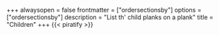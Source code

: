 +++
alwaysopen = false
frontmatter = ["ordersectionsby"]
options = ["ordersectionsby"]
description = "List th' child planks on a plank"
title = "Children"
+++
{{< piratify >}}